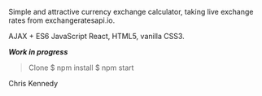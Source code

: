 Simple and attractive currency exchange calculator, taking live exchange rates from exchangeratesapi.io.

AJAX + ES6 JavaScript React, HTML5, vanilla CSS3.

***Work in progress***

> Clone 
> $ npm install 
> $ npm start

Chris Kennedy
